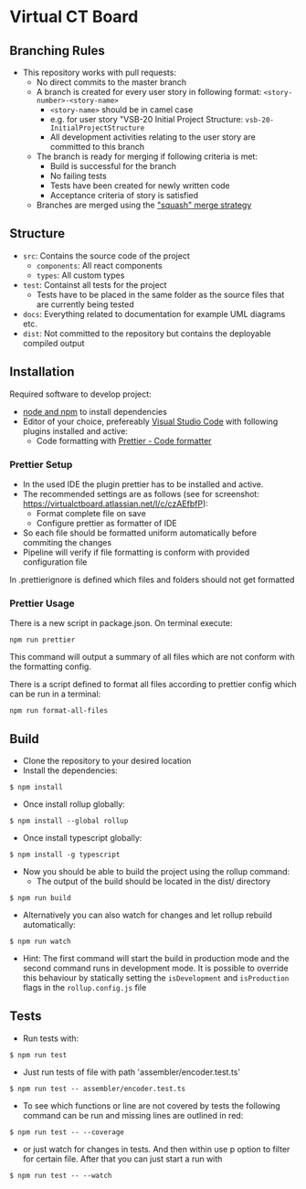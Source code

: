 # Virtual CT Board

## Branching Rules

- This repository works with pull requests:
  - No direct commits to the master branch
  - A branch is created for every user story in following format: `<story-number>-<story-name>`
    - `<story-name>` should be in camel case
    - e.g. for user story "VSB-20 Initial Project Structure: `vsb-20-InitialProjectStructure`
    - All development activities relating to the user story are committed to this branch
  - The branch is ready for merging if following criteria is met:
    - Build is successful for the branch
    - No failing tests
    - Tests have been created for newly written code
    - Acceptance criteria of story is satisfied
  - Branches are merged using the ["squash" merge strategy](https://docs.github.com/en/repositories/configuring-branches-and-merges-in-your-repository/configuring-pull-request-merges/about-merge-methods-on-github#squashing-your-merge-commits)

## Structure

- `src`: Contains the source code of the project
  - `components`: All react components
  - `types`: All custom types
- `test`: Containst all tests for the project
  - Tests have to be placed in the same folder as the source files that are currently being tested
- `docs`: Everything related to documentation for example UML diagrams etc.
- `dist`: Not committed to the repository but contains the deployable compiled output

## Installation

Required software to develop project:

- [node and npm](https://nodejs.org/en/download) to install dependencies
- Editor of your choice, prefereably [Visual Studio Code](https://code.visualstudio.com) with following plugins installed and active:
  - Code formatting with [Prettier - Code formatter](https://marketplace.visualstudio.com/items?itemName=esbenp.prettier-vscode)

### Prettier Setup

- In the used IDE the plugin prettier has to be installed and active.
- The recommended settings are as follows (see for screenshot: https://virtualctboard.atlassian.net/l/c/czAEfbfP):
  - Format complete file on save
  - Configure prettier as formatter of IDE
- So each file should be formatted uniform automatically before commiting the changes
- Pipeline will verify if file formatting is conform with provided configuration file

In .prettierignore is defined which files and folders should not get formatted

### Prettier Usage

There is a new script in package.json. On terminal execute:

```
npm run prettier
```

This command will output a summary of all files which are not conform with the formatting config.

There is a script defined to format all files according to prettier config which can be run in a terminal:

```
npm run format-all-files
```

## Build

- Clone the repository to your desired location
- Install the dependencies:

```
$ npm install
```

- Once install rollup globally:

```
$ npm install --global rollup
```

- Once install typescript globally:

```
$ npm install -g typescript
```

- Now you should be able to build the project using the rollup command:
  - The output of the build should be located in the dist/ directory

```
$ npm run build
```

- Alternatively you can also watch for changes and let rollup rebuild automatically:

```
$ npm run watch
```

- Hint: The first command will start the build in production mode and the second command runs in development mode. It is possible to override this behaviour by statically setting the `isDevelopment` and `isProduction` flags in the `rollup.config.js` file

## Tests

- Run tests with:

```
$ npm run test
```

- Just run tests of file with path 'assembler/encoder.test.ts'

```
$ npm run test -- assembler/encoder.test.ts
```

- To see which functions or line are not covered by tests the following command can be run and missing lines are outlined in red:

```
$ npm run test -- --coverage
```

- or just watch for changes in tests. And then within use p option to filter for certain file. After that you can just start a run with <Enter>

```
$ npm run test -- --watch
```
